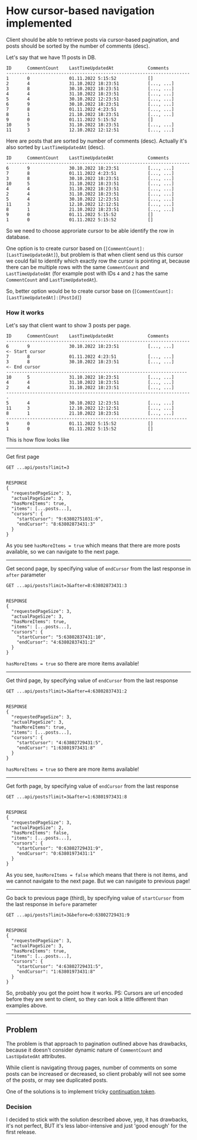 # How cursor-based navigation implemented

Client should be able to retrieve posts via cursor-based pagination, and posts should be sorted by the number of comments (desc).

Let's say that we have 11 posts in DB.

```
ID      CommentCount    LastTimeUpdatedAt             Comments
----------------------------------------------------------------------
1       0               01.11.2022 5:15:52            []   
2       4               31.10.2022 18:23:51           [..., ...] 
3       8               30.10.2022 18:23:51           [..., ...]
4       4               31.10.2022 18:23:51           [..., ...]      
5       4               30.10.2022 12:23:51           [..., ...]      
6       9               30.10.2022 18:23:51           [..., ...]
7       8               01.11.2022 4:23:51            [..., ...]      
8       1               21.10.2022 18:23:51           [..., ...] 
9       0               01.11.2022 5:15:52            []      
10      5               31.10.2022 18:23:51           [..., ...]      
11      3               12.10.2022 12:12:51           [..., ...]    
```

Here are posts that are sorted by number of comments (desc).
Actually it's also sorted by `LastTimeUpdatedAt` (desc).

```
ID      CommentCount    LastTimeUpdatedAt             Comments
----------------------------------------------------------------------
6       9               30.10.2022 18:23:51           [..., ...]
7       8               01.11.2022 4:23:51            [..., ...]      
3       8               30.10.2022 18:23:51           [..., ...]
10      5               31.10.2022 18:23:51           [..., ...]      
4       4               31.10.2022 18:23:51           [..., ...]      
2       4               31.10.2022 18:23:51           [..., ...] 
5       4               30.10.2022 12:23:51           [..., ...]      
11      3               12.10.2022 12:12:51           [..., ...]      
8       1               21.10.2022 18:23:51           [..., ...] 
9       0               01.11.2022 5:15:52            []      
1       0               01.11.2022 5:15:52            []   
```

So we need to choose approriate cursor to be able identify the row in database.

One option is to  create cursor based on (`[CommentCount]:[LastTimeUpdatedAt]`), but problem is that when client send us this cursor we could fail to identify which exactly row the cursor is pointing at, because there can be multiple rows with the same `CommentCount` and `LastTimeUpdatedAt` (for example post with IDs `4` and `2` has the same `CommentCount` and `LastTimeUpdatedAt`).

So, better option would be to create cursor base on (`[CommentCount]:[LastTimeUpdatedAt]:[PostId]`)


### How it works

Let's say that client want to show 3 posts per page.

```
ID      CommentCount    LastTimeUpdatedAt             Comments
----------------------------------------------------------------------
6       9               30.10.2022 18:23:51           [..., ...]          <- Start cursor
7       8               01.11.2022 4:23:51            [..., ...]      
3       8               30.10.2022 18:23:51           [..., ...]          <- End cursor
---------------------------------------------------------------------
10      5               31.10.2022 18:23:51           [..., ...]          
4       4               31.10.2022 18:23:51           [..., ...]      
2       4               31.10.2022 18:23:51           [..., ...] 
-----------------------------------------------------------------------
5       4               30.10.2022 12:23:51           [..., ...]      
11      3               12.10.2022 12:12:51           [..., ...]      
8       1               21.10.2022 18:23:51           [..., ...] 
---------------------------------------------------------------------
9       0               01.11.2022 5:15:52            []      
1       0               01.11.2022 5:15:52            []   
```

This is how flow looks like

---

Get first page


```
GET ...api/posts?limit=3


RESPONSE 
{
  "requestedPageSize": 3,
  "actualPageSize": 3,
  "hasMoreItems": true,
  "items": [...posts...],
  "cursors": {
    "startCursor": "9:63802751031:6",
    "endCursor": "8:63802873431:3"
  }
}

```

As you see `hasMoreItems = true` which means that there are more posts available, so we can navigate to the next page.

---

Get second page, by specifying value of `endCursor` from the last response in `after` parameter

```
GET ...api/posts?limit=3&after=8:63802873431:3


RESPONSE 
{
  "requestedPageSize": 3,
  "actualPageSize": 3,
  "hasMoreItems": true,
  "items": [...posts...],
  "cursors": {
    "startCursor": "5:63802837431:10",
    "endCursor": "4:63802837431:2"
  }
}

```

`hasMoreItems = true` so there are more items available!

---

Get third page, by specifying value of `endCursor` from the last response

```
GET ...api/posts?limit=3&after=4:63802837431:2


RESPONSE 
{
  "requestedPageSize": 3,
  "actualPageSize": 3,
  "hasMoreItems": true,
  "items": [...posts...],
  "cursors": {
    "startCursor": "4:63802729431:5",
    "endCursor": "1:63801973431:8"
  }
}

```

`hasMoreItems = true` so there are more items available!

---

Get forth page, by specifying value of `endCursor` from the last response

```
GET ...api/posts?limit=3&after=1:63801973431:8


RESPONSE 
{
  "requestedPageSize": 3,
  "actualPageSize": 2,
  "hasMoreItems": false,
  "items": [...posts...],
  "cursors": {
    "startCursor": "0:63802729431:9",
    "endCursor": "0:63801973431:1"
  }
}

```

As you see, `hasMoreItems = false` which means that there is not items, and we cannot navigate to the next page. But we can navigate to previous page!

---

Go back to previous page (third), by specifying value of `startCursor` from the last response in `before` parameter

```
GET ...api/posts?limit=3&before=0:63802729431:9


RESPONSE 
{
  "requestedPageSize": 3,
  "actualPageSize": 3,
  "hasMoreItems": true,
  "items": [...posts...],
  "cursors": {
    "startCursor": "4:63802729431:5",
    "endCursor": "1:63801973431:8"
  }
}

```

So, probably you got the point how it works.
PS: Cursors are url encoded before they are sent to client, so they can look a little different than examples above.

---


## Problem

The problem is that approach to pagination outlined above has drawbacks, because it doesn't consider dynamic nature of `CommentCount` and `LastUpdatedAt` attributes.

While client is navigating throug pages, number of comments on some posts can be increased or decreased, so client probably will not see some of the posts, or may see duplicated posts. 

One of the solutions is to implement tricky [continuation token](https://phauer.com/2017/web-api-pagination-continuation-token/).

### Decision

I decided to stick with the solution described above, yep, it has drawbacks, it's not perfect, BUT it's less labor-intensive and just 'good enough' for the first release.
